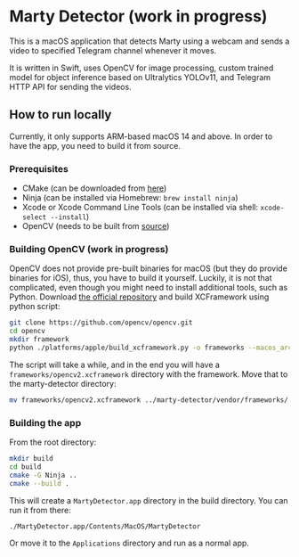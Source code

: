 # Marty Detector (work in progress)

This is a macOS application that detects Marty using a webcam and sends a video
to specified Telegram channel whenever it moves.

It is written in Swift, uses OpenCV for image processing, custom trained model
for object inference based on Ultralytics YOLOv11, and Telegram HTTP API for
sending the videos.

## How to run locally

Currently, it only supports ARM-based macOS 14 and above. In order to have the
app, you need to build it from source.

### Prerequisites

- CMake (can be downloaded from [here](https://cmake.org/download/))
- Ninja (can be installed via Homebrew: `brew install ninja`)
- Xcode or Xcode Command Line Tools (can be installed via shell: `xcode-select --install`)
- OpenCV (needs to be built from [source](https://github.com/opencv/opencv.git))

### Building OpenCV (work in progress)

OpenCV does not provide pre-built binaries for macOS (but they do provide
binaries for iOS), thus, you have to build it yourself. Luckily, it is not that
complicated, even though you might need to install additional tools, such as
Python. Download [the official repository](https://github.com/opencv/opencv.git)
and build XCFramework using python script:

```bash
git clone https://github.com/opencv/opencv.git
cd opencv
mkdir framework
python ./platforms/apple/build_xcframework.py -o frameworks --macos_archs=arm64 --build_only_specified_archs
```

The script will take a while, and in the end you will have a
`frameworks/opencv2.xcframework` directory with the framework. Move that to the
marty-detector directory:

```bash
mv frameworks/opencv2.xcframework ../marty-detector/vendor/frameworks/
```

### Building the app

From the root directory:

```bash
mkdir build
cd build
cmake -G Ninja ..
cmake --build .
```

This will create a `MartyDetector.app` directory in the build directory. You can
run it from there:

```bash
./MartyDetector.app/Contents/MacOS/MartyDetector
```

Or move it to the `Applications` directory and run as a normal app.
